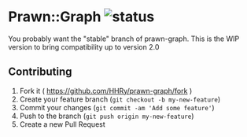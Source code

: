 # Prawn::Graph   ![status](https://travis-ci.org/HHRy/prawn-graph.svg?branch=master)

You probably want the "stable" branch of prawn-graph. This is the WIP version to
bring compatibility up to version 2.0


## Contributing

1. Fork it ( https://github.com/HHRy/prawn-graph/fork )
2. Create your feature branch (`git checkout -b my-new-feature`)
3. Commit your changes (`git commit -am 'Add some feature'`)
4. Push to the branch (`git push origin my-new-feature`)
5. Create a new Pull Request
